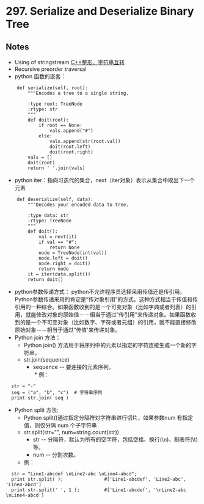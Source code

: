 # 297. Serialize and Deserialize Binary Tree
## Notes
* Using of stringstream
  [C++整形、字符串互转](https://github.com/Eclear/Notes_Cpp/blob/master/String/convert_between_int_and_string.md)
* Recursive preorder traversal
* python 函数的嵌套：
```
    def serialize(self, root):
        """Encodes a tree to a single string.
        
        :type root: TreeNode
        :rtype: str
        """
        def doit(root):
            if root == None:
                vals.append("#")
            else:
                vals.append(str(root.val))
                doit(root.left)
                doit(root.right)
        vals = []
        doit(root)
        return ' '.join(vals)
  ```
* python iter：指向可迭代的集合，next（iter对象）表示从集合中取出下一个元素
```
    def deserialize(self, data):
        """Decodes your encoded data to tree.
        
        :type data: str
        :rtype: TreeNode
        """
        def doit():
            val = next(it)
            if val == "#":
                return None
            node = TreeNode(int(val))
            node.left = doit()
            node.right = doit()
            return node
        it = iter(data.split())
        return doit()
```
* python参数传递方式：
  python不允许程序员选择采用传值还是传引用。Python参数传递采用的肯定是“传对象引用”的方式。这种方式相当于传值和传引用的一种综合。如果函数收到的是一个可变对象（比如字典或者列表）的引用，就能修改对象的原始值－－相当于通过“传引用”来传递对象。如果函数收到的是一个不可变对象（比如数字、字符或者元组）的引用，就不能直接修改原始对象－－相当于通过“传值'来传递对象。
* Python join 方法：
  * Python join() 方法用于将序列中的元素以指定的字符连接生成一个新的字符串。
  * str.join(sequence)  
    * sequence -- 要连接的元素序列。  
  * 例：
  
```
  str = "-"
  seq = ("a", "b", "c")  # 字符串序列
  print str.join( seq )
```

* Python split 方法:
  * Python split()通过指定分隔符对字符串进行切片，如果参数num 有指定值，则仅分隔 num 个子字符串
  * str.split(str="", num=string.count(str))  
    * str -- 分隔符，默认为所有的空字符，包括空格、换行(\n)、制表符(\t)等。  
    * num -- 分割次数。  
  * 例：
  
```
  str = "Line1-abcdef \nLine2-abc \nLine4-abcd";
  print str.split( );               #['Line1-abcdef', 'Line2-abc', 'Line4-abcd']
  print str.split(' ', 1 );         #['Line1-abcdef', '\nLine2-abc \nLine4-abcd']
```
